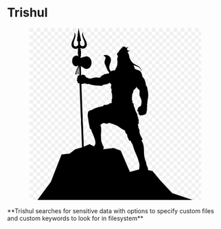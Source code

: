 # Trishul
<p align="center" >
  <img src="https://github.com/SxNade/Trishul/blob/main/extras/Lord-Shiva-Silhouette-PNG-Image.jpg" width="400"/>
</p>
**Trishul searches for sensitive data with options to specify custom files and custom keywords to look for in filesystem**
